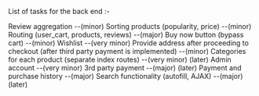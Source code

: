 List of tasks for the back end :-

Review aggregation                                                                      --(minor)
Sorting products (popularity, price)                                                    --(minor)
Routing (user_cart, products, reviews)                                                  --(major)
Buy now button (bypass cart)                                                            --(minor)
Wishlist                                                                                --(very minor)
Provide address after proceeding to checkout (after third party payment is implemented) --(minor)
Categories for each product (separate index routes)                                     --(very minor) (later)
Admin account                                                                           --(very minor) 
3rd party payment                                                                       --(major)      (later)
Payment and purchase history                                                            --(major)
Search functionality (autofill, AJAX)                                                   --(major)      (later)
